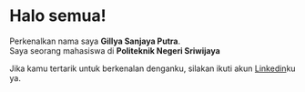 # Halo semua! 

Perkenalkan nama saya **Gillya Sanjaya Putra**.\
Saya seorang mahasiswa di **Politeknik Negeri Sriwijaya** 

Jika kamu tertarik untuk berkenalan denganku, silakan ikuti akun [Linkedin](https://www.linkedin.com/in/gillyasanjayaputra/)ku ya.


